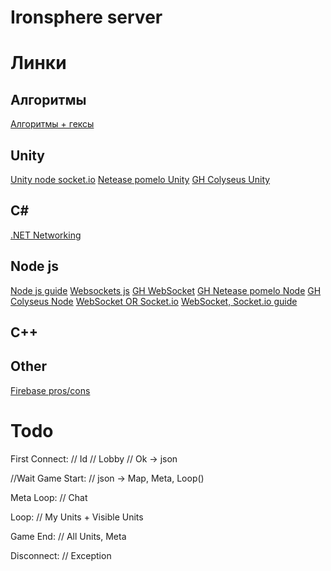 # Ironsphere server #

# Линки #

## Алгоритмы
[Алгоритмы + гексы](https://www.redblobgames.com/)
[]()
[]()

## Unity
[Unity node socket.io](https://www.youtube.com/watch?v=J0udhTJwR88)
[Netease pomelo Unity](https://github.com/NetEase/UnitySocketIO)
[GH Colyseus Unity](https://github.com/colyseus/colyseus-unity3d)

## C#
[.NET Networking](https://metanit.com/sharp/net/1.1.php)
[]()
[]()

## Node js
[Node js guide](https://learn.javascript.ru/screencast/nodejs)
[Websockets js](https://learn.javascript.ru/websocket)
[GH WebSocket](https://github.com/websockets/ws)
[GH Netease pomelo Node](https://github.com/NetEase/pomelo)
[GH Colyseus Node](https://github.com/colyseus/colyseus)
[WebSocket OR Socket.io](https://stackoverflow.com/questions/10112178/differences-between-socket-io-and-websockets)
[WebSocket, Socket.io guide](https://davidwalsh.name/websocket)
[]()



## C++
[]()
[]()
[]()


## Other
[Firebase pros/cons](https://crisp.chat/blog/why-you-should-never-use-firebase-realtime-database/)
[]()


# Todo #

First Connect:
// Id
// Lobby
// Ok -> json


//Wait
Game Start:
// json -> Map, Meta, Loop()

Meta Loop:
// Chat

Loop:
// My Units + Visible Units

Game End:
// All Units, Meta

Disconnect:
// Exception
